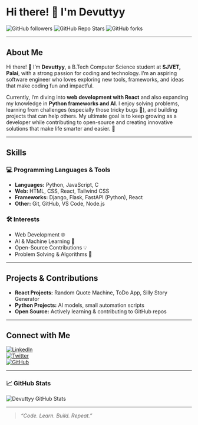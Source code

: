 # Hi there! 👋 I'm Devuttyy

![GitHub followers](https://img.shields.io/github/followers/yourusername?label=Follow&style=social)
![GitHub Repo Stars](https://img.shields.io/github/stars/yourusername?style=social)
![GitHub forks](https://img.shields.io/github/forks/yourusername?style=social)

---

## About Me

Hi there! 👋 I’m **Devuttyy**, a B.Tech Computer Science student at **SJVET, Palai**, with a strong passion for coding and technology. I’m an aspiring software engineer who loves exploring new tools, frameworks, and ideas that make coding fun and impactful.  

Currently, I’m diving into **web development with React** and also expanding my knowledge in **Python frameworks and AI**. I enjoy solving problems, learning from challenges (especially those tricky bugs 🐞), and building projects that can help others. My ultimate goal is to keep growing as a developer while contributing to open-source and creating innovative solutions that make life smarter and easier. 🚀

---

## Skills

### 💻 Programming Languages & Tools
- **Languages:** Python, JavaScript, C
- **Web:** HTML, CSS, React, Tailwind CSS
- **Frameworks:** Django, Flask, FastAPI (Python), React
- **Other:** Git, GitHub, VS Code, Node.js

### 🛠️ Interests
- Web Development 🌐  
- AI & Machine Learning 🤖  
- Open-Source Contributions 💡  
- Problem Solving & Algorithms 🧩  

---

## Projects & Contributions

- **React Projects:** Random Quote Machine, ToDo App, Silly Story Generator  
- **Python Projects:** AI models, small automation scripts  
- **Open Source:** Actively learning & contributing to GitHub repos  

---

## Connect with Me

[![LinkedIn](https://img.shields.io/badge/LinkedIn-Devuttyy-blue?style=for-the-badge&logo=linkedin)](https://www.linkedin.com/in/yourlinkedin)  
[![Twitter](https://img.shields.io/badge/Twitter-@yourhandle-1DA1F2?style=for-the-badge&logo=twitter)](https://twitter.com/yourhandle)  
[![GitHub](https://img.shields.io/badge/GitHub-Devuttyy-black?style=for-the-badge&logo=github)](https://github.com/yourusername)  

---

### 📈 GitHub Stats

![Devuttyy GitHub Stats](https://github-readme-stats.vercel.app/api?username=yourusername&show_icons=true&theme=radical)

---

> *“Code. Learn. Build. Repeat.”*
